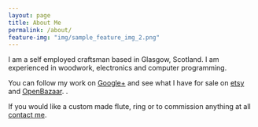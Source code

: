 ```yaml
---
layout: page
title: About Me
permalink: /about/
feature-img: "img/sample_feature_img_2.png"
---
```


I am a self employed craftsman based in Glasgow, Scotland. I am experienced in woodwork, electronics and computer programming.

You can follow my work on [Google+](https://plus.google.com/u/0/108624488609783583375/posts) and see what I have for sale on [etsy](https://www.etsy.com/uk/shop/Soundcraft?ref=hdr_shop_menu) and [OpenBazaar](http://duosear.ch/@rabfulton).
.

If you would like a custom made flute, ring or to commission anything at all [contact me](mailto:rabfulton@gmail.com).
